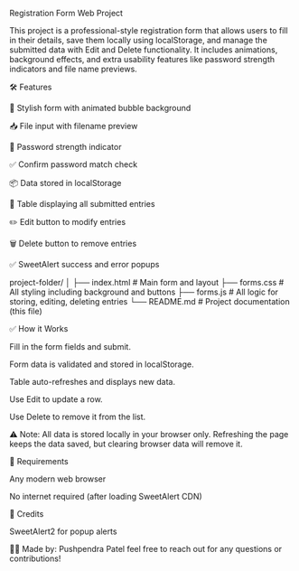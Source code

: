 Registration Form Web Project

This project is a professional-style registration form that allows users to fill in their details, save them locally using localStorage, and manage the submitted data with Edit and Delete functionality. It includes animations, background effects, and extra usability features like password strength indicators and file name previews.

🛠 Features

🎨 Stylish form with animated bubble background

📥 File input with filename preview

🔐 Password strength indicator

✅ Confirm password match check

📦 Data stored in localStorage

📄 Table displaying all submitted entries

✏️ Edit button to modify entries

🗑 Delete button to remove entries

✅ SweetAlert success and error popups

project-folder/
│
├── index.html         # Main form and layout
├── forms.css          # All styling including background and buttons
├── forms.js           # All logic for storing, editing, deleting entries
└── README.md          # Project documentation (this file)


✅ How it Works

Fill in the form fields and submit.

Form data is validated and stored in localStorage.

Table auto-refreshes and displays new data.

Use Edit to update a row.

Use Delete to remove it from the list.

⚠️ Note: All data is stored locally in your browser only. Refreshing the page keeps the data saved, but clearing browser data will remove it.

📌 Requirements

Any modern web browser

No internet required (after loading SweetAlert CDN)


🙏 Credits

SweetAlert2 for popup alerts


🧑‍💻 Made by: Pushpendra Patel
feel free to reach out for any questions or contributions!
